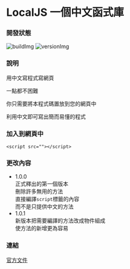 # LocalJS 一個中文函式庫
### 開發狀態
![buildImg](https://img.shields.io/badge/build-passing-green.svg?style=plastic) 
![versionImg](https://img.shields.io/badge/version-1.0.1-green.svg?style=plastic)

### 說明
用中文寫程式寫網頁

一點都不困難

你只需要將本程式碼置放到您的網頁中

利用中文即可寫出簡而易懂的程式

### 加入到網頁中
```
<script src=""></script>
```

### 更改內容
  - 1.0.0<br>
	正式釋出的第一個版本<br>
	刪除許多無用的方法<br>
	直接編譯```script```標籤的內容<br>
	而不是只提供中文的方法<br>
  - 1.0.1<br>
	新版本把需要編譯的方法改成物件組成<br>
	使方法的新增更為容易

### 連結
[官方文件](https://localjs.blogspot.com?utm_source=github_dwcoop "官方文件")
